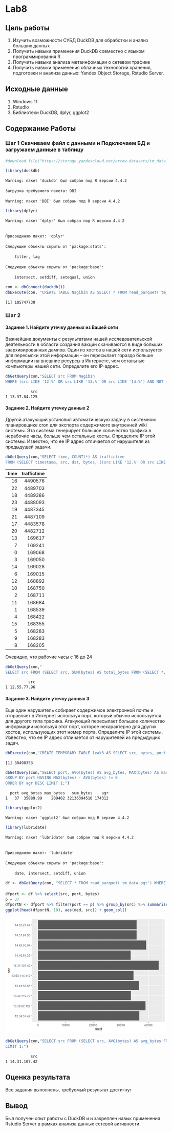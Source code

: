 

# Lab8

## Цель работы

1.  Изучить возможности СУБД DuckDB для обработки и анализ больших
    данных
2.  Получить навыки применения DuckDB совместно с языком
    программирования R
3.  Получить навыки анализа метаинфомации о сетевом трафике
4.  Получить навыки применения облачных технологий хранения, подготовки
    и анализа данных: Yandex Object Storage, Rstudio Server.

## Исходные данные

1.  Windows 11
2.  Rstudio
3.  Библиотеки DuckDB, dplyr, ggplot2

## Содержание Работы

### Шаг 1 Скачиваем файл с данными и Подключаем БД и загружаем данные в таблицу

``` r
#download.file("https://storage.yandexcloud.net/arrow-datasets/tm_data.pqt", destfile = "tm_data.pqt")
```

``` r
library(duckdb)
```

    Warning: пакет 'duckdb' был собран под R версии 4.4.2

    Загрузка требуемого пакета: DBI

    Warning: пакет 'DBI' был собран под R версии 4.4.2

``` r
library(dplyr)
```

    Warning: пакет 'dplyr' был собран под R версии 4.4.2


    Присоединяю пакет: 'dplyr'

    Следующие объекты скрыты от 'package:stats':

        filter, lag

    Следующие объекты скрыты от 'package:base':

        intersect, setdiff, setequal, union

``` r
con <- dbConnect(duckdb())
dbExecute(con, "CREATE TABLE Nagibin AS SELECT * FROM read_parquet('tm_data.pqt')")
```

    [1] 105747730

### Шаг 2

#### Задание 1. Найдите утечку данных из Вашей сети

Важнейшие документы с результатами нашей исследовательской деятельности
в области создания вакцин скачиваются в виде больших заархивированных
дампов. Один из хостов в нашей сети используется для пересылки этой
информации – он пересылает гораздо больше информации на внешние ресурсы
в Интернете, чем остальные компьютеры нашей сети. Определите его
IP-адрес.

``` r
dbGetQuery(con,"SELECT src FROM Nagibin
WHERE (src LIKE '12.%' OR src LIKE '13.%' OR src LIKE '14.%') AND NOT (dst LIKE '12.%' AND dst LIKE '13.%' AND dst LIKE '14.%') GROUP BY src ORDER by sum(bytes) DESC LIMIT 1")
```

               src
    1 13.37.84.125

#### Задание 2. Найдите утечку данных 2

Другой атакующий установил автоматическую задачу в системном
планировщике cron для экспорта содержимого внутренней wiki системы. Эта
система генерирует большое количество трафика в нерабочие часы, больше
чем остальные хосты. Определите IP этой системы. Известно, что ее IP
адрес отличается от нарушителя из предыдущей задачи.

``` r
dbGetQuery(con,"SELECT time, COUNT(*) AS traffictime
FROM (SELECT timestamp, src, dst, bytes, ((src LIKE '12.%' OR src LIKE '13.%' OR src LIKE '14.%') AND (dst NOT LIKE '12.%' AND dst NOT LIKE '13.%' AND dst NOT LIKE '14.%')) AS traffic, EXTRACT(HOUR FROM epoch_ms(CAST(timestamp AS BIGINT))) AS time FROM Nagibin) sub WHERE traffic = TRUE AND time BETWEEN 0 AND 24 GROUP BY time ORDER BY traffictime DESC;") %>% knitr::kable()
```

<table>
<thead>
<tr class="header">
<th style="text-align: right;">time</th>
<th style="text-align: right;">traffictime</th>
</tr>
</thead>
<tbody>
<tr class="odd">
<td style="text-align: right;">16</td>
<td style="text-align: right;">4490576</td>
</tr>
<tr class="even">
<td style="text-align: right;">22</td>
<td style="text-align: right;">4489703</td>
</tr>
<tr class="odd">
<td style="text-align: right;">18</td>
<td style="text-align: right;">4489386</td>
</tr>
<tr class="even">
<td style="text-align: right;">23</td>
<td style="text-align: right;">4488093</td>
</tr>
<tr class="odd">
<td style="text-align: right;">19</td>
<td style="text-align: right;">4487345</td>
</tr>
<tr class="even">
<td style="text-align: right;">21</td>
<td style="text-align: right;">4487109</td>
</tr>
<tr class="odd">
<td style="text-align: right;">17</td>
<td style="text-align: right;">4483578</td>
</tr>
<tr class="even">
<td style="text-align: right;">20</td>
<td style="text-align: right;">4482712</td>
</tr>
<tr class="odd">
<td style="text-align: right;">13</td>
<td style="text-align: right;">169617</td>
</tr>
<tr class="even">
<td style="text-align: right;">7</td>
<td style="text-align: right;">169241</td>
</tr>
<tr class="odd">
<td style="text-align: right;">0</td>
<td style="text-align: right;">169068</td>
</tr>
<tr class="even">
<td style="text-align: right;">3</td>
<td style="text-align: right;">169050</td>
</tr>
<tr class="odd">
<td style="text-align: right;">14</td>
<td style="text-align: right;">169028</td>
</tr>
<tr class="even">
<td style="text-align: right;">6</td>
<td style="text-align: right;">169015</td>
</tr>
<tr class="odd">
<td style="text-align: right;">12</td>
<td style="text-align: right;">168892</td>
</tr>
<tr class="even">
<td style="text-align: right;">10</td>
<td style="text-align: right;">168750</td>
</tr>
<tr class="odd">
<td style="text-align: right;">2</td>
<td style="text-align: right;">168711</td>
</tr>
<tr class="even">
<td style="text-align: right;">11</td>
<td style="text-align: right;">168684</td>
</tr>
<tr class="odd">
<td style="text-align: right;">1</td>
<td style="text-align: right;">168539</td>
</tr>
<tr class="even">
<td style="text-align: right;">4</td>
<td style="text-align: right;">168422</td>
</tr>
<tr class="odd">
<td style="text-align: right;">15</td>
<td style="text-align: right;">168355</td>
</tr>
<tr class="even">
<td style="text-align: right;">5</td>
<td style="text-align: right;">168283</td>
</tr>
<tr class="odd">
<td style="text-align: right;">9</td>
<td style="text-align: right;">168283</td>
</tr>
<tr class="even">
<td style="text-align: right;">8</td>
<td style="text-align: right;">168205</td>
</tr>
</tbody>
</table>

Очевидно, что рабочие часы с 16 до 24

``` r
dbGetQuery(con,"
SELECT src FROM (SELECT src, SUM(bytes) AS total_bytes FROM (SELECT *, EXTRACT(HOUR FROM epoch_ms(CAST(timestamp AS BIGINT))) AS time FROM Nagibin) sub WHERE src <> '13.37.84.125' AND (src LIKE '12.%' OR src LIKE '13.%' OR src LIKE '14.%') AND (dst NOT LIKE '12.%' AND dst NOT LIKE '13.%' AND dst NOT LIKE '14.%') AND time BETWEEN 1 AND 15 GROUP BY src) grp ORDER BY total_bytes DESC LIMIT 1;")
```

              src
    1 12.55.77.96

#### Задание 3. Найдите утечку данных 3

Еще один нарушитель собирает содержимое электронной почты и отправляет в
Интернет используя порт, который обычно используется для другого типа
трафика. Атакующий пересылает большое количество информации используя
этот порт, которое нехарактерно для других хостов, использующих этот
номер порта. Определите IP этой системы. Известно, что ее IP адрес
отличается от нарушителей из предыдущих задач.

``` r
dbExecute(con,"CREATE TEMPORARY TABLE leak3 AS SELECT src, bytes, port FROM Nagibin WHERE src <> '13.37.84.125' AND src <> '12.55.77.96' AND (src LIKE '12.%' OR src LIKE '13.%' OR src LIKE '14.%') AND (dst NOT LIKE '12.%' AND dst NOT LIKE '13.%' AND dst NOT LIKE '14.%');")
```

    [1] 38498353

``` r
dbGetQuery(con,"SELECT port, AVG(bytes) AS avg_bytes, MAX(bytes) AS max_bytes, SUM(bytes) AS sum_bytes, MAX(bytes) - AVG(bytes) AS agr FROM leak3
GROUP BY port HAVING MAX(bytes) - AVG(bytes) != 0
ORDER BY agr DESC LIMIT 1;")
```

      port avg_bytes max_bytes   sum_bytes    agr
    1   37  35089.99    209402 32136394510 174312

``` r
library(ggplot2)
```

    Warning: пакет 'ggplot2' был собран под R версии 4.4.2

``` r
library(lubridate)
```

    Warning: пакет 'lubridate' был собран под R версии 4.4.2


    Присоединяю пакет: 'lubridate'

    Следующие объекты скрыты от 'package:base':

        date, intersect, setdiff, union

``` r
df <- dbGetQuery(con, "SELECT * FROM read_parquet('tm_data.pqt') WHERE (src LIKE '12.%' OR src LIKE '13.%' OR src LIKE '14.%') AND (dst NOT LIKE '12.%' AND dst NOT LIKE '13.%' AND dst NOT LIKE '14.%') AND (src NOT LIKE '13.37.84.125' AND src NOT LIKE '12.55.77.96');")

dfport <- df %>% select(src, port, bytes)
p = 37
dfportN <- dfport %>% filter(port == p) %>% group_by(src) %>% summarise(traffic = sum(bytes), count = n(), avg = traffic/count, med = median(bytes)) %>% arrange(desc(avg))
ggplot(head(dfportN, 10), aes(med, src)) + geom_col()
```

![](readme.markdown_strict_files/figure-markdown_strict/unnamed-chunk-8-1.png)

``` r
dbGetQuery(con,"SELECT src FROM (SELECT src, AVG(bytes) AS avg_bytes FROM leak3 WHERE port = 37 GROUP BY src) AS leak32 ORDER BY avg_bytes DESC
LIMIT 1;")
```

               src
    1 14.31.107.42

## Оценка результата

Все задания выполнены, требуемый результат достигнут

## Вывод

Был получен опыт работы с DuckDB и и закреплен навык применения Rstudio
Server в рамках анализа данных сетевой активности

